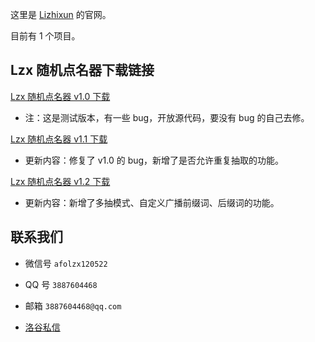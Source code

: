 这里是 [Lizhixun](https://luogu.com.cn/user/1030381) 的官网。

目前有 1 个项目。

## Lzx 随机点名器下载链接

[Lzx 随机点名器 v1.0 下载](https://www.now61.cn/s/10Kjtw)

- 注：这是测试版本，有一些 bug，开放源代码，要没有 bug 的自己去修。

[Lzx 随机点名器 v1.1 下载](https://www.now61.cn/s/5jKpI7)

- 更新内容：修复了 v1.0 的 bug，新增了是否允许重复抽取的功能。

[Lzx 随机点名器 v1.2 下载](https://www.now61.cn/s/95pyHy)

- 更新内容：新增了多抽模式、自定义广播前缀词、后缀词的功能。

## 联系我们

- 微信号 `afolzx120522`
  
- QQ 号 `3887604468`
  
- 邮箱 `3887604468@qq.com`
  
- [洛谷私信](https://www.luogu.com.cn/chat?uid=1030381)
